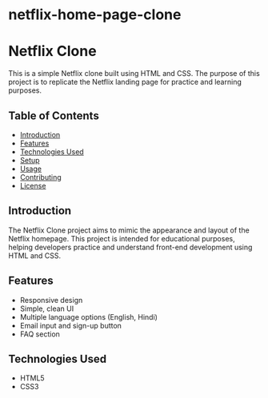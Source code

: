 # netflix-home-page-clone

# Netflix Clone

This is a simple Netflix clone built using HTML and CSS. The purpose of this project is to replicate the Netflix landing page for practice and learning purposes.

## Table of Contents

- [Introduction](#introduction)
- [Features](#features)
- [Technologies Used](#technologies-used)
- [Setup](#setup)
- [Usage](#usage)
- [Contributing](#contributing)
- [License](#license)

## Introduction

The Netflix Clone project aims to mimic the appearance and layout of the Netflix homepage. This project is intended for educational purposes, helping developers practice and understand front-end development using HTML and CSS.

## Features

- Responsive design
- Simple, clean UI
- Multiple language options (English, Hindi)
- Email input and sign-up button
- FAQ section

## Technologies Used

- HTML5
- CSS3


